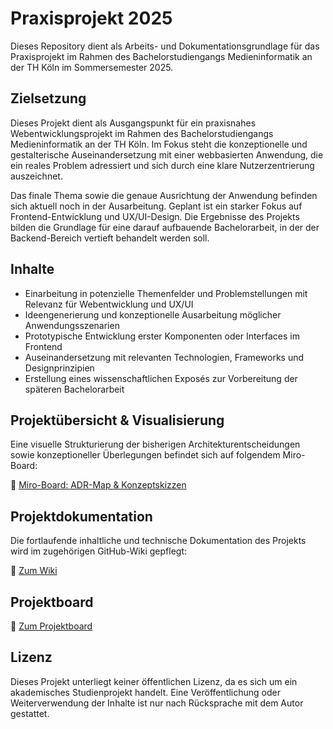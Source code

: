 # Praxisprojekt 2025

Dieses Repository dient als Arbeits- und Dokumentationsgrundlage für das Praxisprojekt im Rahmen des Bachelorstudiengangs Medieninformatik an der TH Köln im Sommersemester 2025.

## Zielsetzung

Dieses Projekt dient als Ausgangspunkt für ein praxisnahes Webentwicklungsprojekt im Rahmen des Bachelorstudiengangs Medieninformatik an der TH Köln. Im Fokus steht die konzeptionelle und gestalterische Auseinandersetzung mit einer webbasierten Anwendung, die ein reales Problem adressiert und sich durch eine klare Nutzerzentrierung auszeichnet.

Das finale Thema sowie die genaue Ausrichtung der Anwendung befinden sich aktuell noch in der Ausarbeitung. Geplant ist ein starker Fokus auf Frontend-Entwicklung und UX/UI-Design. Die Ergebnisse des Projekts bilden die Grundlage für eine darauf aufbauende Bachelorarbeit, in der der Backend-Bereich vertieft behandelt werden soll.

## Inhalte

- Einarbeitung in potenzielle Themenfelder und Problemstellungen mit Relevanz für Webentwicklung und UX/UI
- Ideengenerierung und konzeptionelle Ausarbeitung möglicher Anwendungsszenarien
- Prototypische Entwicklung erster Komponenten oder Interfaces im Frontend
- Auseinandersetzung mit relevanten Technologien, Frameworks und Designprinzipien
- Erstellung eines wissenschaftlichen Exposés zur Vorbereitung der späteren Bachelorarbeit

## Projektübersicht & Visualisierung

Eine visuelle Strukturierung der bisherigen Architekturentscheidungen sowie konzeptioneller Überlegungen befindet sich auf folgendem Miro-Board:

🔗 [Miro-Board: ADR-Map & Konzeptskizzen](https://miro.com/app/board/uXjVLCCKknk=)

## Projektdokumentation

Die fortlaufende inhaltliche und technische Dokumentation des Projekts wird im zugehörigen GitHub-Wiki gepflegt:

📄 [Zum Wiki](https://github.com/ricardotimmr/praxisprojekt-2025/wiki)

## Projektboard

📄 [Zum Projektboard](https://github.com/users/ricardotimmr/projects/5)

## Lizenz

Dieses Projekt unterliegt keiner öffentlichen Lizenz, da es sich um ein akademisches Studienprojekt handelt. Eine Veröffentlichung oder Weiterverwendung der Inhalte ist nur nach Rücksprache mit dem Autor gestattet.
